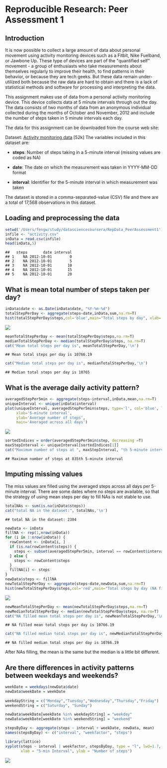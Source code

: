 # Reproducible Research: Peer Assessment 1

## Introduction 
It is now possible to collect a large amount of data about personal movement using activity monitoring devices such as a Fitbit, Nike Fuelband, or Jawbone Up. These type of devices are part of the "quantified self" movement - a group of enthusiasts who take measurements about themselves regularly to improve their health, to find patterns in their behavior, or because they are tech geeks. But these data remain under-utilized both because the raw data are hard to obtain and there is a lack of statistical methods and software for processing and interpreting the data.

This assignment makes use of data from a personal activity monitoring device. This device collects data at 5 minute intervals through out the day. The data consists of two months of data from an anonymous individual collected during the months of October and November, 2012 and include the number of steps taken in 5 minute intervals each day.

The data for this assignment can be downloaded from the course web site:

Dataset: [Activity monitoring data](https://d396qusza40orc.cloudfront.net/repdata%2Fdata%2Factivity.zip) [52k]
The variables included in this dataset are:

 + **steps**: Number of steps taking in a 5-minute interval (missing values are coded as NA)

 + **date**: The date on which the measurement was taken in YYYY-MM-DD format

 + **interval**: Identifier for the 5-minute interval in which measurement was taken

The dataset is stored in a comma-separated-value (CSV) file and there are a total of 17,568 observations in this dataset.

## Loading and preprocessing the data

```r
setwd('/Users/fengw/study/datasciencecoursera/RepData_PeerAssessment1')
infile <- "activity.csv"
inData = read.csv(infile)
head(inData,5)
```

```
##   steps       date interval
## 1    NA 2012-10-01        0
## 2    NA 2012-10-01        5
## 3    NA 2012-10-01       10
## 4    NA 2012-10-01       15
## 5    NA 2012-10-01       20
```

## What is mean total number of steps taken per day?

```r
inData$date <- as.Date(inData$date, "%Y-%m-%d")
totalStepPerDay <- aggregate(steps~date,inData,sum,na.rm=T)
hist(totalStepPerDay$steps,col='blue',main="Total steps by day", xlab='steps')
```

![](PA1_template_files/figure-html/unnamed-chunk-1-1.png)

```r
meanTotalStepPerDay <- mean(totalStepPerDay$steps,na.rm=T)
medianTotalStepPerDay <- median(totalStepPerDay$steps, na.rm=T)
cat("Mean total steps per day is", meanTotalStepPerDay,'\n')
```

```
## Mean total steps per day is 10766.19
```

```r
cat("Median total steps per day is", medianTotalStepPerDay,'\n')
```

```
## Median total steps per day is 10765
```

## What is the average daily activity pattern?

```r
averagedStepPer5min <- aggregate(steps~interval,inData,mean,na.rm=T)
uniqueInterval <- unique(inData$interval)
plot(uniqueInterval, averagedStepPer5min$steps, type='l', col='blue', lwd=2, 
     xlab='5-minute interval', 
     ylab='Average number of steps', 
     main='Averaged across all days')
```

![](PA1_template_files/figure-html/unnamed-chunk-2-1.png)

```r
sortedIndices = order(averagedStepPer5min$step, decreasing =T)
maxStepInterval <- uniqueInterval[sortedIndices[1]] 
cat("Maximum number of steps at ", maxStepInterval, "th 5-minute interval\n", sep="") 
```

```
## Maximum number of steps at 835th 5-minute interval
```

## Imputing missing values
The miss values are filled using the averaged steps across all days per 5-minute interval. There are some dates where no steps are available, so that the strategy of using mean steps per day to fill NAs is not stable to use.

```r
totalNAs <- sum(is.na(inData$steps))
cat("total NA in the dataset:", totalNAs,'\n') 
```

```
## total NA in the dataset: 2304
```

```r
newData <- inData
fillNA <- rep(1,nrow(inData))
for (i in 1:nrow(inData)) {
  rowContent <- inData[i, ]
  if (is.na(rowContent$steps)) {
    steps <- subset(averagedStepPer5min, interval == rowContent$interval)$steps
  } else {
    steps <- rowContent$steps
  }
  fillNA[i] <- steps
}
newData$steps <- fillNA
newTotalStepPerDay <- aggregate(steps~date,newData,sum,na.rm=T)
hist(newTotalStepPerDay$steps,col='red',main="Total steps by day (NA filled)", xlab='steps')
```

![](PA1_template_files/figure-html/unnamed-chunk-3-1.png)

```r
newMeanTotalStepPerDay <- mean(newTotalStepPerDay$steps,na.rm=T) 
newMedianTotalStepPerDay <- median(newTotalStepPerDay$steps, na.rm=T) 
cat("NA filled mean total steps per day is", newMeanTotalStepPerDay,'\n')
```

```
## NA filled mean total steps per day is 10766.19
```

```r
cat("NA filled median total steps per day is", newMedianTotalStepPerDay,'\n')
```

```
## NA filled median total steps per day is 10766.19
```
After NAs filling, the mean is the same but the median is a little bit different. 

## Are there differences in activity patterns between weekdays and weekends?

```r
weekDate = weekdays(newData$date)
newData$weekDate = weekDate
 
weekdayString = c("Monday","Tuesday","Wednesday","Thursday","Friday")
weekendString = c("Saturday", "Sunday")

newData$weekDate[weekDate %in% weekdayString] = "weekday"
newData$weekDate[weekDate %in% weekendString] = "weekend"

stepsByDay <- aggregate(steps ~ interval + weekDate, newData, mean)
names(stepsByDay) <- c("interval", "weekfactor", "steps")

library(lattice)
xyplot(steps ~ interval | weekfactor, stepsByDay, type = "l", lwd=1.7, col='blue', layout = c(1, 2), 
       xlab = "5-min Interval", ylab = "Number of steps")
```

![](PA1_template_files/figure-html/unnamed-chunk-4-1.png)


